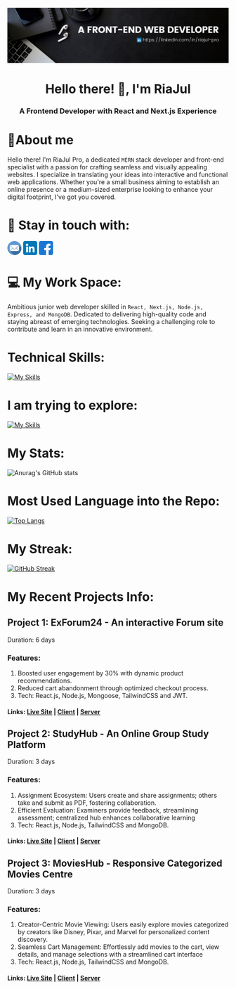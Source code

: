 [!["Banner"](./assets/new-banner.png)](https://linkedin.com/in/riajul-pro)

<h1 align="center">Hello there! 👋, I'm RiaJul</h1>
<h3 align="center">A Frontend Developer with React and Next.js Experience</h3>

<h1>📑About me</h1>

Hello there! I'm RiaJul Pro, a dedicated `MERN` stack developer and front-end specialist with a passion for crafting seamless and visually appealing websites. I specialize in translating your ideas into interactive and functional web applications. Whether you're a small business aiming to establish an online presence or a medium-sized enterprise looking to enhance your digital footprint, I've got you covered.

# 💫 Stay in touch with:

[!["email"](./assets/email-small.png)](mailto:riajulpro@outlook.com)
[!["linkedin"](./assets/linkedin.png)](https://linkedin.com/in/riajul-pro)
[!["facebook"](./assets/facebook.png)](https://facebook.com/pro.riajul)

# 💻 My Work Space:

Ambitious junior web developer skilled in `React, Next.js, Node.js, Express, and MongoDB`.
Dedicated to delivering high-quality code and staying abreast of emerging technologies. Seeking
a challenging role to contribute and learn in an innovative environment.

# Technical Skills:

[![My Skills](https://skillicons.dev/icons?i=js,html,css,react,nodejs,mongo,express,firebase,git,github,tailwind)](https://skillicons.dev)

# I am trying to explore:

[![My Skills](https://skillicons.dev/icons?i=nextjs,materialui,typescript)](https://skillicons.dev)

# My Stats:

![Anurag's GitHub stats](https://github-readme-stats.vercel.app/api?username=riajulpro&show_icons=true&theme=dracula&border_color=333)

# Most Used Language into the Repo:

[![Top Langs](https://github-readme-stats.vercel.app/api/top-langs/?username=riajulpro&layout=donut&theme=dracula&border_color=333)](https://github.com/anuraghazra/github-readme-stats)

# My Streak:

[![GitHub Streak](https://github-readme-streak-stats.herokuapp.com?user=riajulpro&theme=dracula&mode=daily&border_color=333)](https://git.io/streak-stats)

# My Recent Projects Info:

## Project 1: ExForum24 - An interactive Forum site

Duration: 6 days

### Features:

1. Boosted user engagement by 30% with dynamic product recommendations.
2. Reduced cart abandonment through optimized checkout process.
3. Tech: React.js, Node.js, Mongoose, TailwindCSS and JWT.

#### Links: [Live Site](https://exforum24.web.app) | [Client](https://github.com/riajulpro/exforum24-client.git) | [Server](https://github.com/riajulpro/exforum24-server.git)

## Project 2: StudyHub - An Online Group Study Platform

Duration: 3 days

### Features:

1. Assignment Ecosystem: Users create and share assignments; others take and submit as
   PDF, fostering collaboration.
2. Efficient Evaluation: Examiners provide feedback, streamlining assessment; centralized
   hub enhances collaborative learning
3. Tech: React.js, Node.js, TailwindCSS and MongoDB.

#### Links: [Live Site](https://riajul-pro-authentication.web.app) | [Client](https://github.com/riajulpro/studyhub-client.git) | [Server](https://github.com/riajulpro/studyhub-server.git)

## Project 3: MoviesHub - Responsive Categorized Movies Centre

Duration: 3 days

### Features:

1. Creator-Centric Movie Viewing: Users easily explore movies categorized by creators like
   Disney, Pixar, and Marvel for personalized content discovery.
2. Seamless Cart Management: Effortlessly add movies to the cart, view details, and manage
   selections with a streamlined cart interface
3. Tech: React.js, Node.js, TailwindCSS and MongoDB.

#### Links: [Live Site](https://riajulpro-movieshub.surge.sh) | [Client](https://github.com/riajulpro/movieshub-client.git) | [Server](https://github.com/riajulpro/movieshub-server.git)
